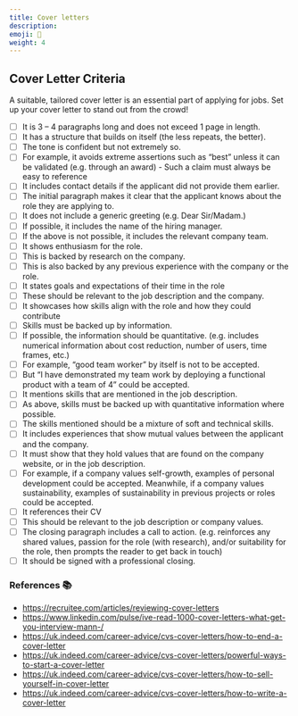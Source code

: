 ```yaml
---
title: Cover letters
description:
emoji: 📔
weight: 4
---
```


## Cover Letter Criteria

A suitable, tailored cover letter is an essential part of applying for jobs. Set up your cover letter to stand out from the crowd!
​

- [ ] It is 3 – 4 paragraphs long and does not exceed 1 page in length.
- [ ] It has a structure that builds on itself (the less repeats, the better).
- [ ] The tone is confident but not extremely so.
- [ ] For example, it avoids extreme assertions such as “best” unless it can be validated (e.g. through an award) - Such a claim must always be easy to reference
- [ ] It includes contact details if the applicant did not provide them earlier.
- [ ] The initial paragraph makes it clear that the applicant knows about the role they are applying to.
- [ ] It does not include a generic greeting (e.g. Dear Sir/Madam.)
- [ ] If possible, it includes the name of the hiring manager.
- [ ] If the above is not possible, it includes the relevant company team.
- [ ] It shows enthusiasm for the role.
- [ ] This is backed by research on the company.
- [ ] This is also backed by any previous experience with the company or the role.
- [ ] It states goals and expectations of their time in the role
- [ ] These should be relevant to the job description and the company.
- [ ] It showcases how skills align with the role and how they could contribute
- [ ] Skills must be backed up by information.
- [ ] If possible, the information should be quantitative. (e.g. includes numerical information about cost reduction, number of users, time frames, etc.)
- [ ] For example, “good team worker” by itself is not to be accepted.
- [ ] But “I have demonstrated my team work by deploying a functional product with a team of 4” could be accepted.
- [ ] It mentions skills that are mentioned in the job description.
- [ ] As above, skills must be backed up with quantitative information where possible.
- [ ] The skills mentioned should be a mixture of soft and technical skills.
- [ ] It includes experiences that show mutual values between the applicant and the company.
- [ ] It must show that they hold values that are found on the company website, or in the job description.
- [ ] For example, if a company values self-growth, examples of personal development could be accepted. Meanwhile, if a company values sustainability, examples of sustainability in previous projects or roles could be accepted.
- [ ] It references their CV
- [ ] This should be relevant to the job description or company values.
- [ ] The closing paragraph includes a call to action. (e.g. reinforces any shared values, passion for the role (with research), and/or suitability for the role, then prompts the reader to get back in touch)
- [ ] It should be signed with a professional closing.

### References 📚

- https://recruitee.com/articles/reviewing-cover-letters
- https://www.linkedin.com/pulse/ive-read-1000-cover-letters-what-get-you-interview-mann-/
- https://uk.indeed.com/career-advice/cvs-cover-letters/how-to-end-a-cover-letter
- https://uk.indeed.com/career-advice/cvs-cover-letters/powerful-ways-to-start-a-cover-letter
- https://uk.indeed.com/career-advice/cvs-cover-letters/how-to-sell-yourself-in-cover-letter
- ​​​https://uk.indeed.com/career-advice/cvs-cover-letters/how-to-write-a-cover-letter
  ​​
